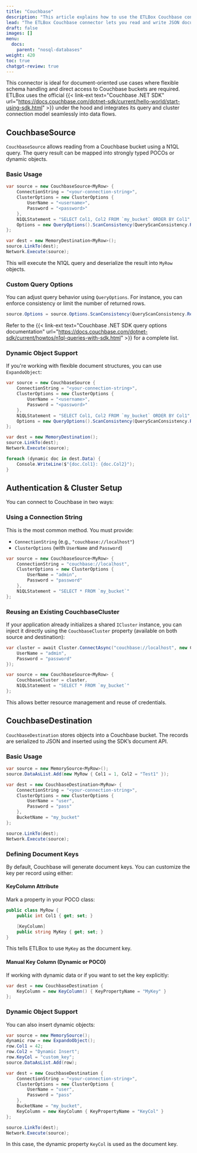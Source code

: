 ```yaml
---
title: "Couchbase"
description: "This article explains how to use the ETLBox Couchbase connector to read and write JSON documents using N1QL queries and the Couchbase .NET SDK."
lead: "The ETLBox Couchbase connector lets you read and write JSON documents to and from Couchbase buckets using N1QL and the official Couchbase .NET SDK. It supports both strongly typed POCOs and dynamic objects."
draft: false
images: []
menu:
  docs:
    parent: "nosql-databases"
weight: 420
toc: true
chatgpt-review: true
---
```


This connector is ideal for document-oriented use cases where flexible schema handling and direct access to Couchbase buckets are required. ETLBox uses the official {{< link-ext text="Couchbase .NET SDK" url="https://docs.couchbase.com/dotnet-sdk/current/hello-world/start-using-sdk.html" >}} under the hood and integrates its query and cluster connection model seamlessly into data flows.

## CouchbaseSource

`CouchbaseSource` allows reading from a Couchbase bucket using a N1QL query. The query result can be mapped into strongly typed POCOs or dynamic objects.

### Basic Usage

```csharp
var source = new CouchbaseSource<MyRow> {
    ConnectionString = "<your-connection-string>",
    ClusterOptions = new ClusterOptions {
        UserName = "<username>",
        Password = "<password>"
    },
    N1QLStatement = "SELECT Col1, Col2 FROM `my_bucket` ORDER BY Col1",
    Options = new QueryOptions().ScanConsistency(QueryScanConsistency.RequestPlus)
};

var dest = new MemoryDestination<MyRow>();
source.LinkTo(dest);
Network.Execute(source);
```

This will execute the N1QL query and deserialize the result into `MyRow` objects.

### Custom Query Options

You can adjust query behavior using `QueryOptions`. For instance, you can enforce consistency or limit the number of returned rows.

```csharp
source.Options = source.Options.ScanConsistency(QueryScanConsistency.RequestPlus);
```

Refer to the {{< link-ext text="Couchbase .NET SDK query options documentation" url="https://docs.couchbase.com/dotnet-sdk/current/howtos/n1ql-queries-with-sdk.html" >}} for a complete list.

### Dynamic Object Support

If you're working with flexible document structures, you can use `ExpandoObject`:

```csharp
var source = new CouchbaseSource {
    ConnectionString = "<your-connection-string>",
    ClusterOptions = new ClusterOptions {
        UserName = "<username>",
        Password = "<password>"
    },
    N1QLStatement = "SELECT Col1, Col2 FROM `my_bucket` ORDER BY Col1",
    Options = new QueryOptions().ScanConsistency(QueryScanConsistency.RequestPlus)
};

var dest = new MemoryDestination();
source.LinkTo(dest);
Network.Execute(source);

foreach (dynamic doc in dest.Data) {
    Console.WriteLine($"{doc.Col1}: {doc.Col2}");
}
```

## Authentication & Cluster Setup

You can connect to Couchbase in two ways:

### Using a Connection String

This is the most common method. You must provide:

- `ConnectionString` (e.g., `"couchbase://localhost"`)
- `ClusterOptions` (with `UserName` and `Password`)

```csharp
var source = new CouchbaseSource<MyRow> {
    ConnectionString = "couchbase://localhost",
    ClusterOptions = new ClusterOptions {
        UserName = "admin",
        Password = "password"
    },
    N1QLStatement = "SELECT * FROM `my_bucket`"
};
```

### Reusing an Existing CouchbaseCluster

If your application already initializes a shared `ICluster` instance, you can inject it directly using the `CouchbaseCluster` property (available on both source and destination):

```csharp
var cluster = await Cluster.ConnectAsync("couchbase://localhost", new ClusterOptions {
    UserName = "admin",
    Password = "password"
});

var source = new CouchbaseSource<MyRow> {
    CouchbaseCluster = cluster,
    N1QLStatement = "SELECT * FROM `my_bucket`"
};
```

This allows better resource management and reuse of credentials.

## CouchbaseDestination

`CouchbaseDestination` stores objects into a Couchbase bucket. The records are serialized to JSON and inserted using the SDK’s document API.

### Basic Usage

```csharp
var source = new MemorySource<MyRow>();
source.DataAsList.Add(new MyRow { Col1 = 1, Col2 = "Test1" });

var dest = new CouchbaseDestination<MyRow> {
    ConnectionString = "<your-connection-string>",
    ClusterOptions = new ClusterOptions {
        UserName = "user",
        Password = "pass"
    },
    BucketName = "my_bucket"
};

source.LinkTo(dest);
Network.Execute(source);
```

### Defining Document Keys

By default, Couchbase will generate document keys. You can customize the key per record using either:

#### KeyColumn Attribute

Mark a property in your POCO class:

```csharp
public class MyRow {
    public int Col1 { get; set; }

    [KeyColumn]
    public string MyKey { get; set; }
}
```

This tells ETLBox to use `MyKey` as the document key.

#### Manual Key Column (Dynamic or POCO)

If working with dynamic data or if you want to set the key explicitly:

```csharp
var dest = new CouchbaseDestination {
    KeyColumn = new KeyColumn() { KeyPropertyName = "MyKey" }
};
```

### Dynamic Object Support

You can also insert dynamic objects:

```csharp
var source = new MemorySource();
dynamic row = new ExpandoObject();
row.Col1 = 42;
row.Col2 = "Dynamic Insert";
row.KeyCol = "custom_key";
source.DataAsList.Add(row);

var dest = new CouchbaseDestination {
    ConnectionString = "<your-connection-string>",
    ClusterOptions = new ClusterOptions {
        UserName = "user",
        Password = "pass"
    },
    BucketName = "my_bucket",
    KeyColumn = new KeyColumn { KeyPropertyName = "KeyCol" }
};

source.LinkTo(dest);
Network.Execute(source);
```

In this case, the dynamic property `KeyCol` is used as the document key.

